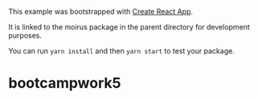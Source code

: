 This example was bootstrapped with [Create React App](https://github.com/facebook/create-react-app).

It is linked to the moirus package in the parent directory for development purposes.

You can run `yarn install` and then `yarn start` to test your package.
# bootcampwork5
